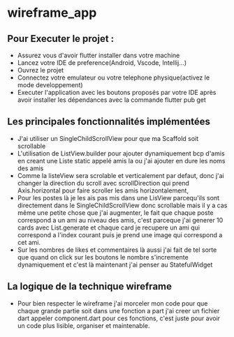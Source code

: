 # wireframe_app

## Pour Executer le projet :
- Assurez vous d'avoir flutter installer dans votre machine
- Lancez votre IDE de preference(Android, Vscode, Intellij...)
- Ouvrez le projet
- Connectez votre emulateur ou votre telephone physique(activez le mode   developpement)
- Executer l'application avec les boutons proposés par votre IDE après avoir installer les dépendances avec la commande flutter pub get

## Les principales fonctionnalités implémentées
- J'ai utiliser un SingleChildScrollView pour que ma Scaffold soit scrollable
- L'utilisation de ListView.builder pour ajouter dynamiquement bcp d'amis en creant une Liste<String> static appelé amis la ou j'ai ajouter en dure les noms des amis
- Comme la listeView sera scrolable et verticalement par defaut, donc  j'ai changer la direction du scroll avec scrollDirection qui prend Axis.horizontal pour faire scroller les amis horizontalement,
- Pour les postes là je les ais pas mis dans une LisView parcequ'ils sont directement dans le SingleChildScrollView donc scrollable mais il y a cas même une petite chose que j'ai augmenter, le fait que chaque poste correspond a un ami au niveau des amis, c'est parceque j'ai generer 10 cards avec List.generate et chaque card je recupere un ami qui correspond a l'index courant puis je prend une image qui correspond a cet ami.
- Sur les nombres de likes et commentaires là aussi j'ai fait de tel sorte que quand on click sur les boutons le nombre s'incremente dynamiquement et c'est là maintenant j'ai penser au StatefulWidget


## La logique de la technique wireframe
- Pour bien respecter le wireframe j'ai morceler mon code pour que  chaque grande partie soit dans une fonction a part j'ai creer un fichier dart appeler component.dart pour ces fonctions, c'est juste pour avoir un code plus lisible, organiser et maintenable.


